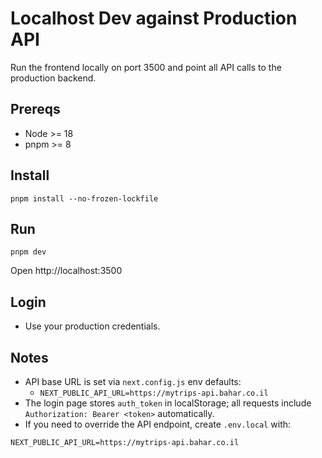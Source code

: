 # Localhost Dev against Production API

Run the frontend locally on port 3500 and point all API calls to the production backend.

## Prereqs
- Node >= 18
- pnpm >= 8

## Install
```
pnpm install --no-frozen-lockfile
```

## Run
```
pnpm dev
```
Open http://localhost:3500

## Login
- Use your production credentials.

## Notes
- API base URL is set via `next.config.js` env defaults:
  - `NEXT_PUBLIC_API_URL=https://mytrips-api.bahar.co.il`
- The login page stores `auth_token` in localStorage; all requests include `Authorization: Bearer <token>` automatically.
- If you need to override the API endpoint, create `.env.local` with:
```
NEXT_PUBLIC_API_URL=https://mytrips-api.bahar.co.il
```

